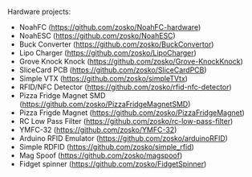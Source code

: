 Hardware projects:
- NoahFC (https://github.com/zosko/NoahFC-hardware)
- NoahESC (https://github.com/zosko/NoahESC)
- Buck Converter (https://github.com/zosko/BuckConvertor)
- Lipo Charger (https://github.com/zosko/LipoCharger)
- Grove Knock Knock (https://github.com/zosko/Grove-KnockKnock)
- SliceCard PCB (https://github.com/zosko/SliceCardPCB)
- Simple VTX (https://github.com/zosko/simpleTVtx)
- RFID/NFC Detector (https://github.com/zosko/rfid-nfc-detector)
- Pizza Fridge Magnet SMD (https://github.com/zosko/PizzaFridgeMagnetSMD)
- Pizza Frigde Magnet (https://github.com/zosko/PizzaFridgeMagnet)
- RC Low Pass Filter (https://github.com/zosko/rc-low-pass-filter)
- YMFC-32 (https://github.com/zosko/YMFC-32)
- Arduino RFID Emulator (https://github.com/zosko/arduinoRFID)
- Simple RDFID (https://github.com/zosko/simple_rfid)
- Mag Spoof (https://github.com/zosko/magspoof)
- Fidget spinner (https://github.com/zosko/FidgetSpinner)
